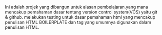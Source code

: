 Ini adalah projek yang dibangun untuk alasan pembelajaran.yang mana mencakup pemahaman dasar tentang version control system(VCS) yaitu git & github.
melakukan testing untuk dasar pemahaman html yang mencakup penulisan HTML BOILERPLATE dan tag yang umumnya digunakan dalam penulisan HTML.
